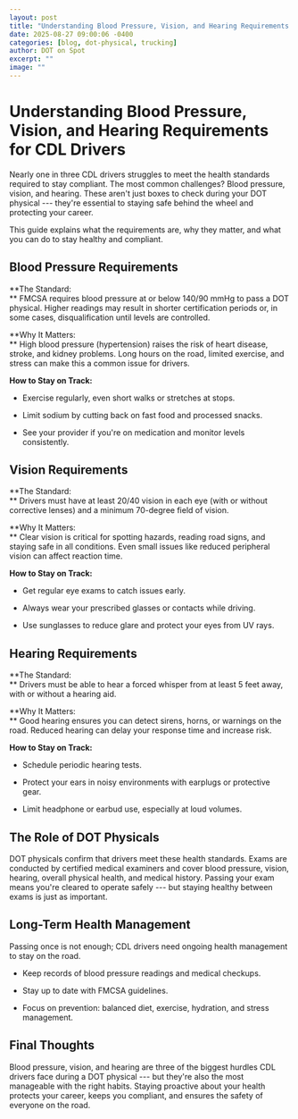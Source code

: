 ```yaml
---
layout: post
title: "Understanding Blood Pressure, Vision, and Hearing Requirements for CDL Drivers"
date: 2025-08-27 09:00:06 -0400
categories: [blog, dot-physical, trucking]
author: DOT on Spot
excerpt: ""
image: ""
---
```


# **Understanding Blood Pressure, Vision, and Hearing Requirements for CDL Drivers**

Nearly one in three CDL drivers struggles to meet the health standards required to stay compliant. The most common challenges? Blood pressure, vision, and hearing. These aren't just boxes to check during your DOT physical --- they're essential to staying safe behind the wheel and protecting your career.

This guide explains what the requirements are, why they matter, and what you can do to stay healthy and compliant.

## **Blood Pressure Requirements**

**The Standard:\
** FMCSA requires blood pressure at or below 140/90 mmHg to pass a DOT physical. Higher readings may result in shorter certification periods or, in some cases, disqualification until levels are controlled.

**Why It Matters:\
** High blood pressure (hypertension) raises the risk of heart disease, stroke, and kidney problems. Long hours on the road, limited exercise, and stress can make this a common issue for drivers.

**How to Stay on Track:**

-   Exercise regularly, even short walks or stretches at stops.

-   Limit sodium by cutting back on fast food and processed snacks.

-   See your provider if you're on medication and monitor levels consistently.

## **Vision Requirements**

**The Standard:\
** Drivers must have at least 20/40 vision in each eye (with or without corrective lenses) and a minimum 70-degree field of vision.

**Why It Matters:\
** Clear vision is critical for spotting hazards, reading road signs, and staying safe in all conditions. Even small issues like reduced peripheral vision can affect reaction time.

**How to Stay on Track:**

-   Get regular eye exams to catch issues early.

-   Always wear your prescribed glasses or contacts while driving.

-   Use sunglasses to reduce glare and protect your eyes from UV rays.

## **Hearing Requirements**

**The Standard:\
** Drivers must be able to hear a forced whisper from at least 5 feet away, with or without a hearing aid.

**Why It Matters:\
** Good hearing ensures you can detect sirens, horns, or warnings on the road. Reduced hearing can delay your response time and increase risk.

**How to Stay on Track:**

-   Schedule periodic hearing tests.

-   Protect your ears in noisy environments with earplugs or protective gear.

-   Limit headphone or earbud use, especially at loud volumes.

## **The Role of DOT Physicals**

DOT physicals confirm that drivers meet these health standards. Exams are conducted by certified medical examiners and cover blood pressure, vision, hearing, overall physical health, and medical history. Passing your exam means you're cleared to operate safely --- but staying healthy between exams is just as important.

## **Long-Term Health Management**

Passing once is not enough; CDL drivers need ongoing health management to stay on the road.

-   Keep records of blood pressure readings and medical checkups.

-   Stay up to date with FMCSA guidelines.

-   Focus on prevention: balanced diet, exercise, hydration, and stress management.

## **Final Thoughts**

Blood pressure, vision, and hearing are three of the biggest hurdles CDL drivers face during a DOT physical --- but they're also the most manageable with the right habits. Staying proactive about your health protects your career, keeps you compliant, and ensures the safety of everyone on the road.
